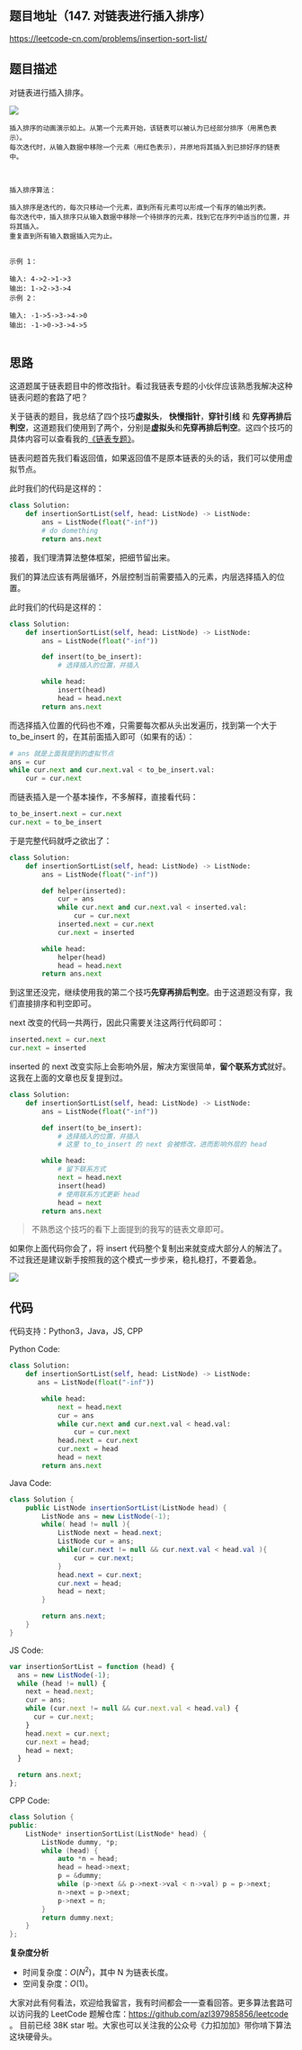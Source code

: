 <!-- 刚看了几个题解，写的不是很清楚，于是写下了这个。 -->

## 题目地址（147. 对链表进行插入排序）

https://leetcode-cn.com/problems/insertion-sort-list/

## 题目描述

对链表进行插入排序。

![](https://p.ipic.vip/h2isi2.gif)

```
插入排序的动画演示如上。从第一个元素开始，该链表可以被认为已经部分排序（用黑色表示）。
每次迭代时，从输入数据中移除一个元素（用红色表示），并原地将其插入到已排好序的链表中。

 

插入排序算法：

插入排序是迭代的，每次只移动一个元素，直到所有元素可以形成一个有序的输出列表。
每次迭代中，插入排序只从输入数据中移除一个待排序的元素，找到它在序列中适当的位置，并将其插入。
重复直到所有输入数据插入完为止。
 

示例 1：

输入: 4->2->1->3
输出: 1->2->3->4
示例 2：

输入: -1->5->3->4->0
输出: -1->0->3->4->5


```

## 思路

这道题属于链表题目中的修改指针。看过我链表专题的小伙伴应该熟悉我解决这种链表问题的套路了吧？

关于链表的题目，我总结了四个技巧**虚拟头**， **快慢指针**，**穿针引线** 和 **先穿再排后判空**，这道题我们使用到了两个，分别是**虚拟头**和**先穿再排后判空**。这四个技巧的具体内容可以查看我的[《链表专题》](https://lucifer.ren/blog/2020/11/08/linked-list/)。

链表问题首先我们看返回值，如果返回值不是原本链表的头的话，我们可以使用虚拟节点。

此时我们的代码是这样的：

```py
class Solution:
    def insertionSortList(self, head: ListNode) -> ListNode:
        ans = ListNode(float("-inf"))
        # do domething
        return ans.next
```

接着，我们理清算法整体框架，把细节留出来。

我们的算法应该有两层循环，外层控制当前需要插入的元素，内层选择插入的位置。

此时我们的代码是这样的：

```py
class Solution:
    def insertionSortList(self, head: ListNode) -> ListNode:
        ans = ListNode(float("-inf"))

        def insert(to_be_insert):
            # 选择插入的位置，并插入

        while head:
            insert(head)
            head = head.next
        return ans.next
```

而选择插入位置的代码也不难，只需要每次都从头出发遍历，找到第一个大于 to_be_insert 的，在其前面插入即可（如果有的话）：

```py
# ans 就是上面我提到的虚拟节点
ans = cur
while cur.next and cur.next.val < to_be_insert.val:
    cur = cur.next
```

而链表插入是一个基本操作，不多解释，直接看代码：

```py
to_be_insert.next = cur.next
cur.next = to_be_insert
```

于是完整代码就呼之欲出了：

```py
class Solution:
    def insertionSortList(self, head: ListNode) -> ListNode:
        ans = ListNode(float("-inf"))

        def helper(inserted):
            cur = ans
            while cur.next and cur.next.val < inserted.val:
                cur = cur.next
            inserted.next = cur.next
            cur.next = inserted

        while head:
            helper(head)
            head = head.next
        return ans.next
```

到这里还没完，继续使用我的第二个技巧**先穿再排后判空**。由于这道题没有穿，我们直接排序和判空即可。

next 改变的代码一共两行，因此只需要关注这两行代码即可：

```py
inserted.next = cur.next
cur.next = inserted
```

inserted 的 next 改变实际上会影响外层，解决方案很简单，**留个联系方式**就好。这我在上面的文章也反复提到过。

```py
class Solution:
    def insertionSortList(self, head: ListNode) -> ListNode:
        ans = ListNode(float("-inf"))

        def insert(to_be_insert):
            # 选择插入的位置，并插入
            # 这里 to_to_insert 的 next 会被修改，进而影响外层的 head

        while head:
            # 留下联系方式
            next = head.next
            insert(head)
            # 使用联系方式更新 head
            head = next
        return ans.next

```

> 不熟悉这个技巧的看下上面提到的我写的链表文章即可。

如果你上面代码你会了，将 insert 代码整个复制出来就变成大部分人的解法了。不过我还是建议新手按照我的这个模式一步步来，稳扎稳打，不要着急。

![](https://p.ipic.vip/xfidui.jpg)

## 代码

代码支持：Python3，Java，JS, CPP

Python Code:

```py
class Solution:
    def insertionSortList(self, head: ListNode) -> ListNode:
       ans = ListNode(float("-inf"))

        while head:
            next = head.next
            cur = ans
            while cur.next and cur.next.val < head.val:
                cur = cur.next
            head.next = cur.next
            cur.next = head
            head = next
        return ans.next
```

Java Code:

```java
class Solution {
    public ListNode insertionSortList(ListNode head) {
		ListNode ans = new ListNode(-1);
		while( head != null ){
			ListNode next = head.next;
            ListNode cur = ans;
			while(cur.next != null && cur.next.val < head.val ){
				cur = cur.next;
			}
			head.next = cur.next;
			cur.next = head;
			head = next;
		}

		return ans.next;
    }
}
```

JS Code:

```js
var insertionSortList = function (head) {
  ans = new ListNode(-1);
  while (head != null) {
    next = head.next;
    cur = ans;
    while (cur.next != null && cur.next.val < head.val) {
      cur = cur.next;
    }
    head.next = cur.next;
    cur.next = head;
    head = next;
  }

  return ans.next;
};
```

CPP Code:

```cpp
class Solution {
public:
    ListNode* insertionSortList(ListNode* head) {
        ListNode dummy, *p;
        while (head) {
            auto *n = head;
            head = head->next;
            p = &dummy;
            while (p->next && p->next->val < n->val) p = p->next;
            n->next = p->next;
            p->next = n;
        }
        return dummy.next;
    }
};
```

**复杂度分析**

- 时间复杂度：$O(N^2)$，其中 N 为链表长度。
- 空间复杂度：$O(1)$。

大家对此有何看法，欢迎给我留言，我有时间都会一一查看回答。更多算法套路可以访问我的 LeetCode 题解仓库：https://github.com/azl397985856/leetcode 。 目前已经 38K star 啦。大家也可以关注我的公众号《力扣加加》带你啃下算法这块硬骨头。
